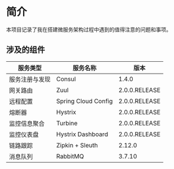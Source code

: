 # 简介
本项目记录了我在搭建微服务架构过程中遇到的值得注意的问题和事项。
## 涉及的组件

服务类型 | 服务名称 | 版本
---|---|---
服务注册与发现 | Consul | 1.4.0
网关路由 | Zuul | 2.0.0.RELEASE
远程配置 | Spring Cloud Config | 2.0.0.RELEASE
熔断器 | Hystrix | 2.0.0.RELEASE
监控信息聚合 | Turbine | 2.0.0.RELEASE
监控仪表盘 | Hystrix Dashboard | 2.0.0.RELEASE
链路跟踪 | Zipkin + Sleuth | 2.12.0
消息队列 | RabbitMQ | 3.7.10